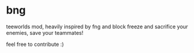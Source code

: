 # bng

teeworlds mod, heavily inspired by fng and block
freeze and sacrifice your enemies, save your teammates!

feel free to contribute :)
